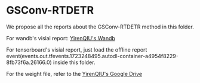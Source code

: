 # GSConv-RTDETR

We propose all the reports about the GSConv-RTDETR method in this folder. 

For wandb's visial report: [YirenQIU's Wandb](https://api.wandb.ai/links/qianlian/6dnjkwao)

For tensorboard's visial report, just load the offline report event(events.out.tfevents.1723248495.autodl-container-a4954f8229-8fb73f6a.26166.0) inside this folder.

For the weight file, refer to the [YirenQIU's Google Drive](https://drive.google.com/file/d/1Ql0W09ASIqzCKRLYsFdUs3un8nhsd2ts/view?usp=sharing) 
